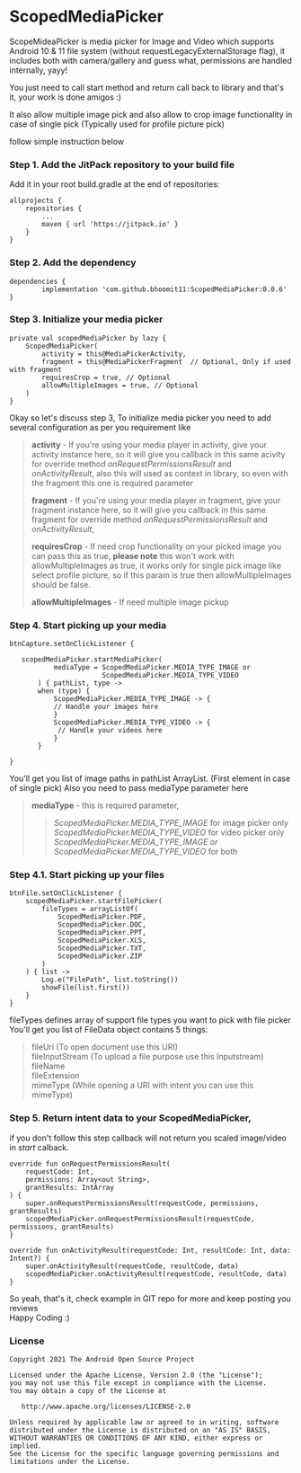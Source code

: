 # ScopedMediaPicker

ScopeMideaPicker is media picker for Image and Video which supports Android 10 & 11 file system (without requestLegacyExternalStorage flag), it includes both with camera/gallery and guess what, permissions are handled internally, yayy!

You just need to call start method and return call back to library and that's it, your work is done amigos :)

It also allow multiple image pick and also allow to crop image functionality in case of single pick (Typically used for profile picture pick)

follow simple instruction below 

### Step 1. Add the JitPack repository to your build file

Add it in your root build.gradle at the end of repositories:

    allprojects {
        repositories {
            ...
            maven { url 'https://jitpack.io' }
        }
    }

### Step 2. Add the dependency

    dependencies {
            implementation 'com.github.bhoomit11:ScopedMediaPicker:0.0.6'
    }

### Step 3. Initialize your media picker

    private val scopedMediaPicker by lazy {
        ScopedMediaPicker(
            activity = this@MediaPickerActivity,  
            fragment = this@MediaPickerFragment  // Optional, Only if used with fragment
            requiresCrop = true, // Optional
            allowMultipleImages = true, // Optional
        )
    }

Okay so let's discuss step 3,
To initialize media picker you need to add several configuration as per you requirement like  
> **activity** - If you're using your media player in activity, give your activity instance here, so it will give you callback in this same acivity for override method _onRequestPermissionsResult_ and _onActivityResult_, also this will used as context in library, so even with the fragment this one is required parameter
>
> **fragment** - If you're using your media player in fragment, give your fragment instance here, so it will give you callback in this same fragment for override method _onRequestPermissionsResult_ and _onActivityResult_,
>
> **requiresCrop** - If need crop functionality on your picked image you can pass this as true, **please note** this won't work with allowMultipleImages as true, it works only for single pick image like select profile picture, so if this param is true then allowMultipleImages should be false.
>
> **allowMultipleImages** - If need multiple image pickup

### Step 4. Start picking up your media

    btnCapture.setOnClickListener {

       scopedMediaPicker.startMediaPicker(
               mediaType = ScopedMediaPicker.MEDIA_TYPE_IMAGE or
                           ScopedMediaPicker.MEDIA_TYPE_VIDEO
           ) { pathList, type ->
           when (type) {
               ScopedMediaPicker.MEDIA_TYPE_IMAGE -> {
               // Handle your images here
               }
               ScopedMediaPicker.MEDIA_TYPE_VIDEO -> {
                // Handle your videos here
               }
           }

    }

You'll get you list of image paths in pathList ArrayList. (First element in case of single pick)
Also you need to pass mediaType parameter here

> **mediaType** - this is required parameter,
>>_ScopedMediaPicker.MEDIA_TYPE_IMAGE_ for image picker only  
>>_ScopedMediaPicker.MEDIA_TYPE_VIDEO_ for video picker only  
>>_ScopedMediaPicker.MEDIA_TYPE_IMAGE or ScopedMediaPicker.MEDIA_TYPE_VIDEO_ for both

### Step 4.1. Start picking up your files

    btnFile.setOnClickListener {
        scopedMediaPicker.startFilePicker(
            fileTypes = arrayListOf(
                ScopedMediaPicker.PDF,
                ScopedMediaPicker.DOC,
                ScopedMediaPicker.PPT,
                ScopedMediaPicker.XLS,
                ScopedMediaPicker.TXT,
                ScopedMediaPicker.ZIP
            )
        ) { list ->
            Log.e("FilePath", list.toString())
            showFile(list.first())
        }
    }

fileTypes defines array of support file types you want to pick with file picker
You'll get you list of FileData object contains 5 things:
> fileUri (To open document use this URI)  
> fileInputStream (To upload a file purpose use this Inputstream)  
> fileName  
> fileExtension  
> mimeType (While opening a URI with intent you can use this mimeType)

### Step 5. Return intent data to your ScopedMediaPicker,
if you don't follow this step callback will not return you scaled image/video in _start_ calback.

    override fun onRequestPermissionsResult(
        requestCode: Int,
        permissions: Array<out String>,
        grantResults: IntArray
    ) {
        super.onRequestPermissionsResult(requestCode, permissions, grantResults)
        scopedMediaPicker.onRequestPermissionsResult(requestCode, permissions, grantResults)
    }

    override fun onActivityResult(requestCode: Int, resultCode: Int, data: Intent?) {
        super.onActivityResult(requestCode, resultCode, data)
        scopedMediaPicker.onActivityResult(requestCode, resultCode, data)
    }


So yeah, that's it, check example in GIT repo for more
and keep posting you reviews   
Happy Coding :)

### License
```
Copyright 2021 The Android Open Source Project

Licensed under the Apache License, Version 2.0 (the "License");
you may not use this file except in compliance with the License.
You may obtain a copy of the License at

   http://www.apache.org/licenses/LICENSE-2.0

Unless required by applicable law or agreed to in writing, software
distributed under the License is distributed on an "AS IS" BASIS,
WITHOUT WARRANTIES OR CONDITIONS OF ANY KIND, either express or implied.
See the License for the specific language governing permissions and
limitations under the License.
```
